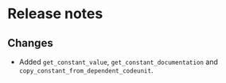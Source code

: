 # Release notes

## Changes

- Added `get_constant_value`, `get_constant_documentation` and `copy_constant_from_dependent_codeunit`.
